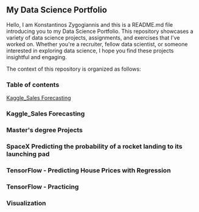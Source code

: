 ## My Data Science Portfolio
Hello, I am Konstantinos Zygogiannis and this is a README.md file introducing you to my Data Science Portfolio. This repository showcases a variety of data science projects, assignments, and exercises that I've worked on. Whether you're a recruiter, fellow data scientist, or someone interested in exploring data science, I hope you find these projects insightful and engaging.

The context of this repository is organized as follows:
### Table of contents
[Kaggle_Sales Forecasting](#kaggle-sales-forecasting)






### Kaggle_Sales Forecasting
### Master's degree Projects
### SpaceX Predicting the probability of a rocket landing to its launching pad
### TensorFlow - Predicting House Prices with Regression
### TensorFlow - Practicing
### Visualization
